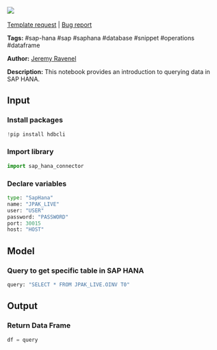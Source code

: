 <a href="https://app.naas.ai/user-redirect/naas/downloader?url=https://raw.githubusercontent.com/jupyter-naas/awesome-notebooks/master/SAP-HANA/SAP-HANA_Query_data.ipynb" target="_parent"><img src="https://naasai-public.s3.eu-west-3.amazonaws.com/open_in_naas.svg"/></a><br><br><a href="https://github.com/jupyter-naas/awesome-notebooks/issues/new?assignees=&labels=&template=template-request.md&title=Tool+-+Action+of+the+notebook+">Template request</a> | <a href="https://github.com/jupyter-naas/awesome-notebooks/issues/new?assignees=&labels=bug&template=bug_report.md&title=SAP-HANA+-+Query+data:+Error+short+description">Bug report</a>

**Tags:** #sap-hana #sap #saphana #database #snippet #operations #dataframe

**Author:** [Jeremy Ravenel](https://www.linkedin.com/in/ACoAAAJHE7sB5OxuKHuzguZ9L6lfDHqw--cdnJg/)

**Description:** This notebook provides an introduction to querying data in SAP HANA.

## Input

### Install packages


```python
!pip install hdbcli
```

### Import library


```python
import sap_hana_connector
```

### Declare variables


```python
type: "SapHana"
name: "JPAK_LIVE"
user: "USER"
password: "PASSWORD"
port: 30015
host: "HOST"
```

## Model

### Query to get specific table in SAP HANA


```python
query: "SELECT * FROM JPAK_LIVE.OINV T0"
```

## Output

### Return Data Frame 


```python
df = query
```
